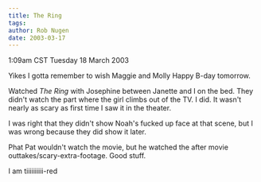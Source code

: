 ```yaml
---
title: The Ring
tags: 
author: Rob Nugen
date: 2003-03-17
---
```


<p class=date>1:09am CST Tuesday 18 March 2003</p>

<p>Yikes I gotta remember to wish Maggie and Molly Happy B-day tomorrow.</p>

<p>Watched <em>The Ring</em> with Josephine between Janette and I on
the bed.  They didn't watch the part where the girl climbs out of the
TV.  I did.  It wasn't nearly as scary as first time I saw it in the
theater.</p>

<p>I was right that they didn't show Noah's fucked up face at that
scene, but I was wrong because they did show it later.</p>

<p>Phat Pat wouldn't watch the movie, but he watched the after movie
outtakes/scary-extra-footage.  Good stuff.</p>

<p>I am tiiiiiiiiii-red</p>
